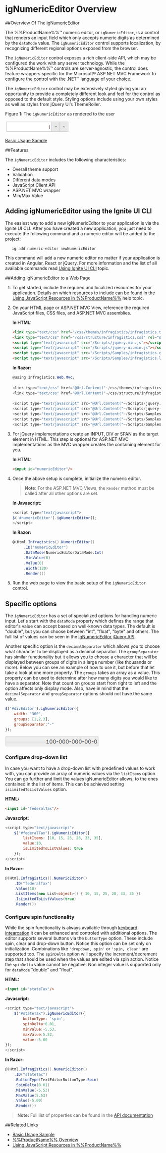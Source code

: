 ﻿<!--
|metadata|
{
    "fileName": "ignumericeditor-overview",
    "controlName": "igEditors",
    "tags": ["Editing","Getting Started"]
}
|metadata|
-->

# igNumericEditor Overview


##Overview Of The igNumericEditor

The %%ProductName%%™ numeric editor, or `igNumericEditor`, is a control that renders an input field which only accepts numeric digits as determined by the `dataMode` value. The `igNumericEditor` control supports localization, by recognizing different regional options exposed from the browser.

The `igNumericEditor` control exposes a rich client-side API, which may be configured the work with any server technology. While the %%ProductName%%™ controls are server-agnostic, the control does feature wrappers specific for the Microsoft® ASP.NET MVC Framework to configure the control with the .NET™ language of your choice.

The `igNumericEditor` control may be extensively styled giving you an opportunity to provide a completely different look and feel for the control as opposed to the default style. Styling options include using your own styles as well as styles from jQuery UI’s ThemeRoller.

Figure 1: The `igNumericEditor` as rendered to the user

![](images/igNumericEditor_Overview_Pic1.png)

[Basic Usage Sample](%%SamplesUrl%%/editors/basic-usage)

##Features


The `igNumericEditor` includes the following characteristics:

-   Overall theme support
-   Validation
-   Different data modes
-   JavaScript Client API
-   ASP.NET MVC wrapper
-   Min/Max Value

## Adding igNumericEditor using the Ignite UI CLI

The easiest way to add a new igNumericEditor to your application is via the Ignite UI CLI. After you have created a new application, you just need to execute the following command and a numeric editor will be added to the project:
```
   ig add numeric-editor newNumericEditor
```

This command will add a new numeric editor no matter if your application is created in Angular, React or jQuery.
For more information and the list of all available commands read [Using Ignite UI CLI](Using-Ignite-UI-CLI.html) topic.

##Adding igNumericEditor to a Web Page


1.  To get started, include the required and localized resources for your application. Details on which resources to include can be found in the [Using JavaScript Resources in %%ProductName%%](Deployment-Guide-JavaScript-Resources.html) help topic.
2.  On your HTML page or ASP.NET MVC View, reference the required JavaScript files, CSS files, and ASP.NET MVC assemblies.

    **In HTML:**

    ```html
    <link type="text/css" href="/css/themes/infragistics/infragistics.theme.css" rel="stylesheet" />
    <link type="text/css" href="/css/structure/infragistics.css" rel="stylesheet" />
    <script type="text/javascript" src="/Scripts/jquery.min.js"></script>
    <script type="text/javascript" src="/Scripts/jquery-ui.min.js"></script>
    <script type="text/javascript" src="/Scripts/Samples/infragistics.core.js"></script>
	<script type="text/javascript" src="/Scripts/Samples/infragistics.lob.js"></script>
    ```

    **In Razor:**

    ```csharp
    @using Infragistics.Web.Mvc;

    <link type="text/css" href="@Url.Content("~/css/themes/infragistics/infragistics.theme.css")" rel="stylesheet" />
    <link type="text/css" href="@Url.Content("~/css/structure/infragistics.css")" rel="stylesheet" />

    <script type="text/javascript" src="@Url.Content("~/Scripts/jquery.min.js")"></script>
    <script type="text/javascript" src="@Url.Content("~/Scripts/jquery-ui.min.js")"></script>
    <script type="text/javascript" src="@Url.Content("~/Scripts/Samples/infragistics.core.js")"></script>
	<script type="text/javascript" src="@Url.Content("~/Scripts/Samples/infragistics.lob.js")"></script>
    <script type="text/javascript" src="@Url.Content("~/Scripts/Samples/modules/i18n/regional/infragistics.ui.regional-en.js")"></script>
    ```

3.  For jQuery implementations create an INPUT, DIV or SPAN as the target element in HTML. This step is optional for ASP.NET MVC implementations as the MVC wrapper creates the containing element for you.

    **In HTML:**

    ```html
    <input id="numericEditor"/>
    ```

4. Once the above setup is complete, initialize the numeric editor.

    >**Note:** For the ASP.NET MVC Views, the `Render` method must be called after all other options are set.

    **In Javascript:**

    ```js
    <script type="text/javascript">
    $('#numericEditor').igNumericEditor();
    </script>
    ```

    **In Razor:**

    ```csharp
    @(Html.Infragistics().NumericEditor()
         .ID("numericEditor")
         .DataMode(NumericEditorDataMode.Int)
         .MinValue(0)
         .Value(0)
         .Width(120)
         .Render())
    ``` 

5.  Run the web page to view the basic setup of the `igNumericEditor` control.

## Specific options

The `igNumericEditor` has a set of specialized options for handling numeric input. Let's start with the `dataMode` property which defines the range that editor's value can accept based on well-known data types. The default is "double", but you can choose between "int", "float", "byte" and others. The full list of values can be seen in the [igNumericEditor jQuery API](%%jQueryApiUrl%%/ui.igNumericEditor#options). 

Another specific option is the `decimalSeparator` which allows you to choose what character to be displayed as a decimal separator. The `groupSeparator` has similar functionality but it allows you to choose a character that will be displayed between groups of digits in a large number (like thousands or more). Below you can see an example of how to use it, but before that let take a look at one more property. The `groups` takes an array as a value. This property can be used to determine after how many digits you would like to have a separator. Note that count on groups start from right to left and the option affects only display mode. Also, have in mind that the `decimalSeparator` and `groupSeparator` options should not have the same value.

```js
$('#divEditor').igNumericEditor({
    width: "300",
    groups: [1,2,3],
    groupSeparator:"-"
});
```

![](images/igNumericEditor_numericGroups.png)

### Configure drop-down list

In case you want to have a drop-down list with predefined values to work with, you can provide an array of numeric values via the `listItems` option. You can go further and limit the values igNumericEditor allows, to the ones contained in the list of items. This can be achieved setting `isLimitedToListValues` option.

**HTML:**

```html
<input id="federalTax"/>
```

**Javascript:**

```js
<script type="text/javascript">
    $("#federalTax").igNumericEditor({
        listItems: [10, 15, 25, 28, 33, 35],
        value:10,
        isLimitedToListValues: true
    });
</script>
```

**In Razor:**

```csharp
@(Html.Infragistics().NumericEditor()
    .ID("federalTax")
    .Value(10)
    .ListItems(new List<object>() { 10, 15, 25, 28, 33, 35 })
    .IsLimitedToListValues(true)
    .Render())
```

### Configure spin functionality

While the spin functionality is always available through [keyboard intearcation](igNumericEditor-Keyboard-Navigation.html) it can be enhanced and controled with additional options. The editor supports several buttons via the `buttonType` option. These include spin, clear and drop-down button. Notice this option can be set only on initialization. Combinations like `'dropdown, spin'` or `'spin, clear'` are supported too. The `spinDelta` option will specify the increment/decrement step that should be used when the values are edited via spin action. Notice the `spinDelta` value cannot be negative. Non integer value is supported only for `dataMode` "double" and "float". 

**HTML:**

```html
<input id="stateTax"/>
```

**Javascript:**

```js
<script type="text/javascript">
    $("#stateTax").igNumericEditor({
        buttonType: 'spin',
        spinDelta:0.01,
        minValue:-5.53,
        maxValue:5.52,
        value:-5.00
});
</script>
```

**In Razor:**

```csharp
@(Html.Infragistics().NumericEditor()
    .ID("stateTax")
    .ButtonType(TextEditorButtonType.Spin)
    .SpinDelta(0.01)
    .MinValue(-5.53)
    .MaxValue(5.53)
    .Value(-5.00)
    .Render())
```

>**Note:** Full list of properties can be found in the [API documentation](%%jQueryApiUrl%%/ui.igNumericEditor)

##Related Links


-   [Basic Usage Sample](%%SamplesUrl%%/editors/basic-usage)
-   [%%ProductName%% Overview](NetAdvantage-for-jQuery-Overview.html)
-   [Using JavaScript Resources in %%ProductName%%](Deployment-Guide-JavaScript-Resources.html)

 

 



